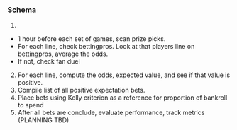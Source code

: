 ### Schema

1) 
- 1 hour before each set of games, scan prize picks. 
- For each line, check bettingpros. Look at that players line on bettingpros, average the odds.
- If not, check fan duel 
2) For each line, compute the odds, expected value, and see if that value is positive.
3) Compile list of all positive expectation bets.
4) Place bets using Kelly criterion as a reference for proportion of bankroll to spend
5) After all bets are conclude, evaluate performance, track metrics (PLANNING TBD)

